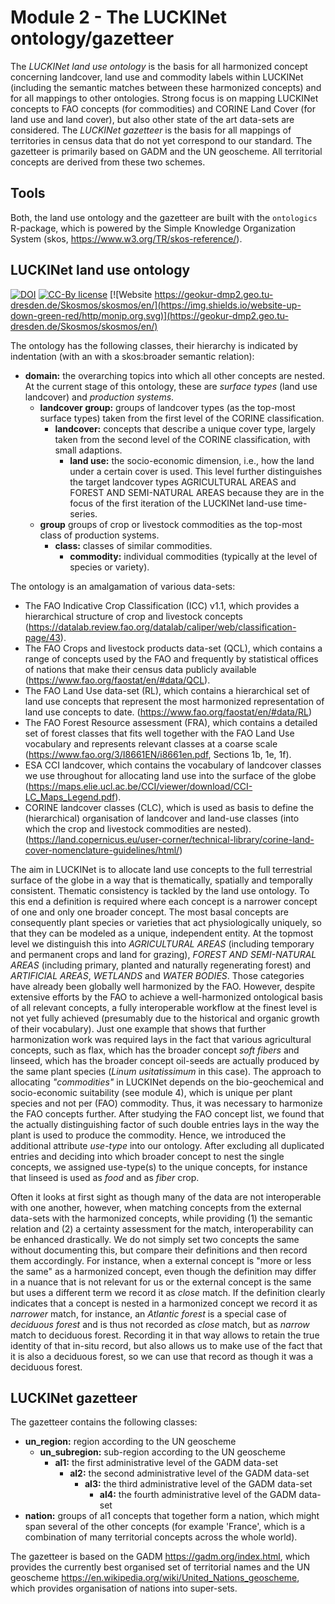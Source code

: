 # Module 2 - The LUCKINet ontology/gazetteer

The *LUCKINet land use ontology* is the basis for all harmonized concept concerning landcover, land use and commodity labels within LUCKINet (including the semantic matches between these harmonized concepts) and for all mappings to other ontologies. Strong focus is on mapping LUCKINet concepts to FAO concepts (for commodities) and CORINE Land Cover (for land use and land cover), but also other state of the art data-sets are considered. The *LUCKINet gazetteer* is the basis for all mappings of territories in census data that do not yet correspond to our standard. The gazetteer is primarily based on GADM and the UN geoscheme. All territorial concepts are derived from these two schemes.

## Tools

Both, the land use ontology and the gazetteer are built with the `ontologics` R-package, which is powered by the Simple Knowledge Organization System (skos, <https://www.w3.org/TR/skos-reference/>).

## LUCKINet land use ontology

[![DOI](https://zenodo.org/badge/DOI/10.5281/zenodo.7228853.svg)](https://doi.org/10.5281/zenodo.7228853)
[![CC-By license](https://img.shields.io/badge/License-CC--BY-blue.svg)](https://creativecommons.org/licenses/by/4.0)
[![Website https://geokur-dmp2.geo.tu-dresden.de/Skosmos/skosmos/en/](https://img.shields.io/website-up-down-green-red/http/monip.org.svg)](https://geokur-dmp2.geo.tu-dresden.de/Skosmos/skosmos/en/)


The ontology has the following classes, their hierarchy is indicated by indentation (with an with a skos:broader semantic relation):

-   **domain:** the overarching topics into which all other concepts are nested. At the current stage of this ontology, these are *surface types* (land use landcover) and *production systems*.
    -   **landcover group:** groups of landcover types (as the top-most surface types) taken from the first level of the CORINE classification.
        -   **landcover:** concepts that describe a unique cover type, largely taken from the second level of the CORINE classification, with small adaptions.
            -   **land use:** the socio-economic dimension, i.e., how the land under a certain cover is used. This level further distinguishes the target landcover types AGRICULTURAL AREAS and FOREST AND SEMI-NATURAL AREAS because they are in the focus of the first iteration of the LUCKINet land-use time-series.
    -   **group** groups of crop or livestock commodities as the top-most class of production systems.
        -   **class:** classes of similar commodities.
            -   **commodity:** individual commodities (typically at the level of species or variety).

The ontology is an amalgamation of various data-sets:

-   The FAO Indicative Crop Classification (ICC) v1.1, which provides a hierarchical structure of crop and livestock concepts (<https://datalab.review.fao.org/datalab/caliper/web/classification-page/43>).
-   The FAO Crops and livestock products data-set (QCL), which contains a range of concepts used by the FAO and frequently by statistical offices of nations that make their census data publicly available (<https://www.fao.org/faostat/en/#data/QCL>).
-   The FAO Land Use data-set (RL), which contains a hierarchical set of land use concepts that represent the most harmonized representation of land use concepts to date. (<https://www.fao.org/faostat/en/#data/RL>)
-   The FAO Forest Resource assessment (FRA), which contains a detailed set of forest classes that fits well together with the FAO Land Use vocabulary and represents relevant classes at a coarse scale (<https://www.fao.org/3/I8661EN/i8661en.pdf>, Sections 1b, 1e, 1f).
-   ESA CCI landcover, which contains the vocabulary of landcover classes we use throughout for allocating land use into the surface of the globe (<https://maps.elie.ucl.ac.be/CCI/viewer/download/CCI-LC_Maps_Legend.pdf>).
-   CORINE landcover classes (CLC), which is used as basis to define the (hierarchical) organisation of landcover and land-use classes (into which the crop and livestock commodities are nested). (<https://land.copernicus.eu/user-corner/technical-library/corine-land-cover-nomenclature-guidelines/html/>)

The aim in LUCKINet is to allocate land use concepts to the full terrestrial surface of the globe in a way that is thematically, spatially and temporally consistent. Thematic consistency is tackled by the land use ontology. To this end a definition is required where each concept is a narrower concept of one and only one broader concept. The most basal concepts are consequently plant species or varieties that act physiologically uniquely, so that they can be modeled as a unique, independent entity. At the topmost level we distinguish this into *AGRICULTURAL AREAS* (including temporary and permanent crops and land for grazing), *FOREST AND SEMI-NATURAL AREAS* (including primary, planted and naturally regenerating forest) and *ARTIFICIAL AREAS*, *WETLANDS* and *WATER BODIES*. Those categories have already been globally well harmonized by the FAO. However, despite extensive efforts by the FAO to achieve a well-harmonized ontological basis of all relevant concepts, a fully interoperable workflow at the finest level is not yet fully achieved (presumably due to the historical and organic growth of their vocabulary). Just one example that shows that further harmonization work was required lays in the fact that various agricultural concepts, such as flax, which has the broader concept *soft fibers* and linseed, which has the broader concept oil-seeds are actually produced by the same plant species (*Linum usitatissimum* in this case). The approach to allocating *"commodities"* in LUCKINet depends on the bio-geochemical and socio-economic suitability (see module 4), which is unique per plant species and not per (FAO) commodity. Thus, it was necessary to harmonize the FAO concepts further. After studying the FAO concept list, we found that the actually distinguishing factor of such double entries lays in the way the plant is used to produce the commodity. Hence, we introduced the additional attribute *use-type* into our ontology. After excluding all duplicated entries and deciding into which broader concept to nest the single concepts, we assigned use-type(s) to the unique concepts, for instance that linseed is used as *food* and as *fiber* crop.

Often it looks at first sight as though many of the data are not interoperable with one another, however, when matching concepts from the external data-sets with the harmonized concepts, while providing (1) the semantic relation and (2) a certainty assessment for the match, interoperability can be enhanced drastically. We do not simply set two concepts the same without documenting this, but compare their definitions and then record them accordingly. For instance, when a external concept is "more or less the same" as a harmonized concept, even though the definition may differ in a nuance that is not relevant for us or the external concept is the same but uses a different term we record it as *close* match. If the definition clearly indicates that a concept is nested in a harmonized concept we record it as *narrower* match, for instance, an *Atlantic forest* is a special case of *deciduous forest* and is thus not recorded as *close* match, but as *narrow* match to deciduous forest. Recording it in that way allows to retain the true identity of that in-situ record, but also allows us to make use of the fact that it is also a deciduous forest, so we can use that record as though it was a deciduous forest.

## LUCKINet gazetteer

The gazetteer contains the following classes:

-   **un_region:** region according to the UN geoscheme
    -   **un_subregion:** sub-region according to the UN geoscheme
        -   **al1:** the first administrative level of the GADM data-set
            -   **al2:** the second administrative level of the GADM data-set
                -   **al3:** the third administrative level of the GADM data-set
                    -   **al4:** the fourth administrative level of the GADM data-set
-   **nation:** groups of al1 concepts that together form a nation, which might span several of the other concepts (for example 'France', which is a combination of many territorial concepts across the whole world).

The gazetteer is based on the GADM <https://gadm.org/index.html>, which provides the currently best organised set of territorial names and the UN geoscheme <https://en.wikipedia.org/wiki/United_Nations_geoscheme>, which provides organisation of nations into super-sets.
